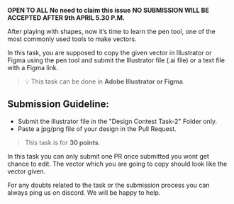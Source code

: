 **OPEN TO ALL** **No need to claim this issue** **NO SUBMISSION WILL BE ACCEPTED AFTER 9th APRIL 5.30 P.M.**

After playing with shapes, now it’s time to learn the pen tool, one of the most commonly used tools to make vectors.

In this task, you are supposed to copy the given vector in Illustrator or Figma using the pen tool and submit the Illustrator file (.ai file) or a text file with a Figma link.

> 💡 This task can be done in **Adobe Illustrator or Figma**.

## **Submission Guideline:**

- Submit the illustrator file in the "Design Contest Task-2" Folder only.
- Paste a jpg/png file of your design in the Pull Request.

> This task is for **30 points**.

In this task you can only submit one PR once submitted you wont get chance to edit. The vector which you are going to copy should look like the vector given.

For any doubts related to the task or the submission process you can always ping us on discord. We will be happy to help.

